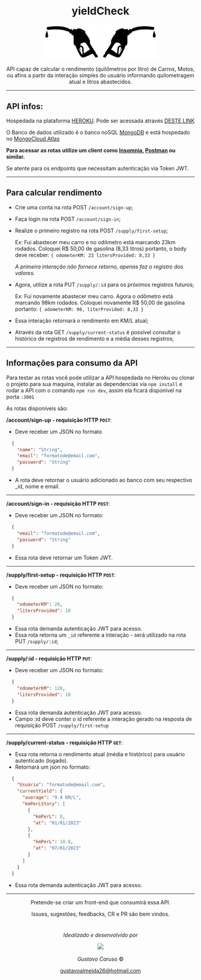<div align="center">

# yieldCheck

<img src="./src/img/bombagun2.svg" width="150px">
<img src="./src/img/bombagun2_2.png" width="150px">

API capaz de calcular o rendimento (quilômetros por litro) de Carros, Motos, ou afins a partir da interação simples do usuário informando quilometragem atual e litros abastecidos.

</div>

---

## API infos:

Hospedada na plataforma <a href="https://www.heroku.com/" target="_blank">HEROKU</a>. Pode ser acessada através <a href="https://yield-check-back.herokuapp.com/" target="_blank">DESTE LINK</a>

O Banco de dados utilizado é o banco noSQL <a target="_blank" href="https://www.mongodb.com/">MongoDB</a> e está hospedado no <a target="_blank" href="https://cloud.mongodb.com/">MongoCloud Atlas</a>

**Para acessar as rotas utilize um client como <a target="_blank" href="https://insomnia.rest/">Insomnia</a>, <a target="_blank" href="https://www.postman.com/">Postman</a> ou similar.**

Se atente para os endpoints que necessitam autenticação via Token JWT.

---

## Para calcular rendimento
  - Crie uma conta na rota POST `/account/sign-up`;
  - Faça login na rota POST `/account/sign-in`;
  - Realize o primeiro registro na rota POST `/supply/first-setup`;

    Ex: Fui abastecer meu carro e no odômetro está marcando 23km rodados.
    Coloquei R$ 50,00 de gasolina (8,33 litros)
    portanto, o body deve receber: `{ odometerKM: 23 litersProvided: 8,33 }`

    _A primeira interação não fornece retorno, apenas faz o registro dos valores._

  - Agora, utilize a rota PUT `/supply/:id` para os próximos registros futuros;

    Ex: Fui novamente abastecer meu carro. Agora o odômetro está marcando 98km rodados. Coloquei novamente R$ 50,00 de gasolina
    portanto: `{ odometerKM: 98, literProvided: 8,33 }`

  - Essa interação retornará o rendimento em KM/L atual;

  - Através da rota GET `/supply/current-status` é possível consultar o histórico de registros de rendimento e a média desses registros;

---

## Informações para consumo da API

Para testar as rotas você pode utilizar a API hospedada no Heroku ou clonar o projeto para sua maquina, instalar as dependencias via `npm install` e rodar a API com o comando `npm run dev`, assim ela ficará disponível na porta `:3001`

As rotas disponíveis são:

**/account/sign-up - requisição HTTP `POST`**:
  - Deve receber um JSON no formato

```json
  {
    "name": "String",
    "email": "formatode@email.com",
    "password": "String"
  }
```
  - A rota deve retornar o usuário adicionado ao banco com seu respectivo _id, nome e email.
---

**/account/sign-in - requisição HTTP `POST`**:
  - Deve receber um JSON no formato:

```json
  {
    "email": "formatode@email.com",
    "password": "String"
  }
```
  - Essa rota deve retornar um Token JWT.
---

**/supply/first-setup - requisição HTTP `POST`**:
  - Deve receber um JSON no formato:

```json
  {
    "odometerKM": 20,
    "litersProvided": 10
  }
```
  - Essa rota demanda autenticação JWT para acesso.
  - Essa rota retorna um `_id` referente a interação - será utilizado na rota PUT `/supply/:id`;
---

**/supply/:id - requisição HTTP `PUT`**:
  - Deve receber um JSON no formato:

```json
  {
    "odometerKM": 120,
    "litersProvided": 10
  }
```
  - Essa rota demanda autenticação JWT para acesso.
  - Campo :id deve conter o id referente a interação gerado na resposta de requisição POST `/supply/first-setup`
---

**/supply/current-status - requisição HTTP `GET`**:
  - Essa rota retorna o rendimento atual (média e histórico) para usuário autenticado (logado).
  - Retornará um json no formato:

```json
  {
    "Usuário": "formatode@email.com",
    "currentYield": {
      "average": "9.4 KM/L",
      "kmPerLStory": [
        {
          "kmPerL": 8,
          "at": "01/01/2023"
        },
        {
          "kmPerL": 10.8,
          "at": "07/01/2023"
        }
      ]
    }
  }
```
  - Essa rota demanda autenticação JWT para acesso.

---

<div align="center">

Pretende-se criar um front-end que consumirá essa API.

Issues, sugestões, feedbacks, CR e PR são bem vindos.

#

_Idealizado e desenvolvido por_

<img src="https://i.postimg.cc/NfL4FSSP/IMG-8396.jpg" width="50px">

_Gustavo Caruso_ ©

gustavoalmeida26@hotmail.com

</div>
